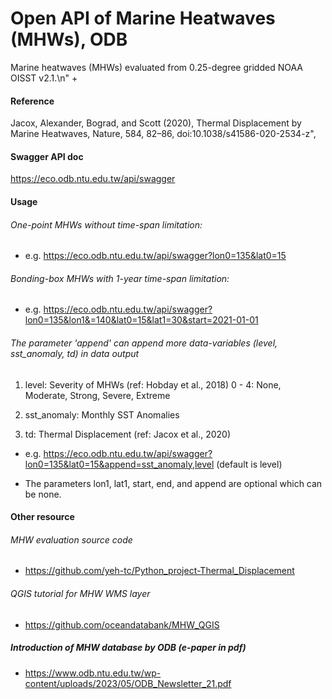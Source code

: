 # Open API of Marine Heatwaves (MHWs), ODB

Marine heatwaves (MHWs) evaluated from 0.25-degree gridded NOAA OISST v2.1.\n" +

#### Reference

Jacox, Alexander, Bograd, and Scott (2020), Thermal Displacement by Marine Heatwaves, Nature, 584, 82–86, doi:10.1038/s41586-020-2534-z",

#### Swagger API doc

https://eco.odb.ntu.edu.tw/api/swagger


#### Usage

###### One-point MHWs without time-span limitation:

- e.g. https://eco.odb.ntu.edu.tw/api/swagger?lon0=135&lat0=15

###### Bonding-box MHWs with 1-year time-span limitation:

- e.g. https://eco.odb.ntu.edu.tw/api/swagger?lon0=135&lon1&=140&lat0=15&lat1=30&start=2021-01-01

###### The parameter 'append' can append more data-variables (level, sst_anomaly, td) in data output

1. level: Severity of MHWs (ref: Hobday et al., 2018) 0 - 4: None, Moderate, Strong, Severe, Extreme

2. sst_anomaly: Monthly SST Anomalies

3. td: Thermal Displacement (ref: Jacox et al., 2020)
    
- e.g. https://eco.odb.ntu.edu.tw/api/swagger?lon0=135&lat0=15&append=sst_anomaly,level (default is level)

- The parameters lon1, lat1, start, end, and append are optional which can be none.

#### Other resource

###### MHW evaluation source code

- https://github.com/yeh-tc/Python_project-Thermal_Displacement

###### QGIS tutorial for MHW WMS layer

- https://github.com/oceandatabank/MHW_QGIS

##### Introduction of MHW database by ODB (e-paper in pdf)

- https://www.odb.ntu.edu.tw/wp-content/uploads/2023/05/ODB_Newsletter_21.pdf
